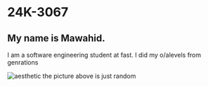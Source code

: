 # 24K-3067
## My name is Mawahid.
I am a software engineering student at fast.
I did my o/alevels from genrations

![aesthetic](https://www.boredpanda.com/blog/wp-content/uploads/2023/10/20-MOST-AESTHETIC-WALLPAPERS-651dcf65b6517-png__880.jpg)
the picture above is just random

